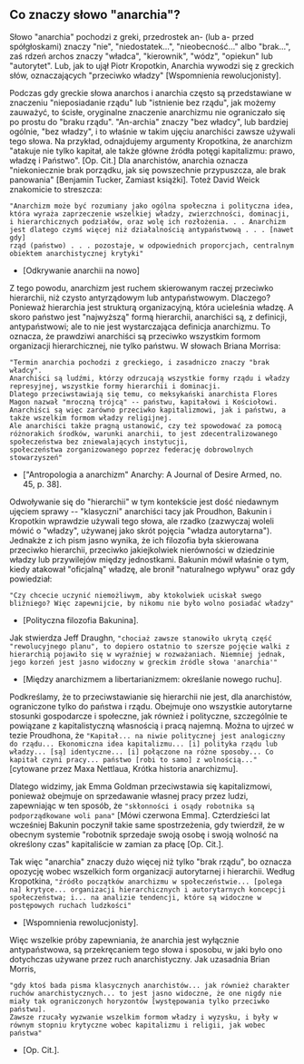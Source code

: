 ## Co znaczy słowo "anarchia"?

Słowo "anarchia" pochodzi z greki, przedrostek an- (lub a- przed spółgłoskami) znaczy "nie", "niedostatek...", "nieobecność..." albo "brak...", zaś rdzeń archos znaczy "władca", "kierownik", "wódz", "opiekun" lub "autorytet". Lub, jak to ujął Piotr Kropotkin, Anarchia wywodzi się z greckich słów, oznaczających "przeciwko władzy" [Wspomnienia rewolucjonisty].

Podczas gdy greckie słowa anarchos i anarchia często są przedstawiane w znaczeniu "nieposiadanie rządu" lub "istnienie bez rządu", jak możemy zauważyć, to ścisłe, oryginalne znaczenie anarchizmu nie ograniczało się po prostu do "braku rządu". "An-archia" znaczy "bez władcy", lub bardziej ogólnie, "bez władzy", i to właśnie w takim ujęciu anarchiści zawsze używali tego słowa. Na przykład, odnajdujemy argumenty Kropotkina, że anarchizm "atakuje nie tylko kapitał, ale także główne źródła potęgi kapitalizmu: prawo, władzę i Państwo". [Op. Cit.] Dla anarchistów, anarchia oznacza "niekoniecznie brak porządku, jak się powszechnie przypuszcza, ale brak panowania" [Benjamin Tucker, Zamiast książki]. 
Toteż David Weick znakomicie to streszcza:

```
"Anarchizm może być rozumiany jako ogólna społeczna i polityczna idea, która wyraża zaprzeczenie wszelkiej władzy, zwierzchności, dominacji, i hierarchicznych podziałów, oraz wolę ich rozłożenia. . . Anarchizm jest dlatego czymś więcej niż działalnością antypaństwową . . . [nawet gdy]
rząd (państwo) . . . pozostaje, w odpowiednich proporcjach, centralnym obiektem anarchistycznej krytyki" 
```
- [Odkrywanie anarchii na nowo]

Z tego powodu, anarchizm jest ruchem skierowanym raczej przeciwko hierarchii, niż czysto antyrządowym lub antypaństwowym. Dlaczego? Ponieważ hierarchia jest strukturą organizacyjną, która ucieleśnia władzę. A skoro państwo jest "najwyższą" formą hierarchii, anarchiści są, z definicji, antypaństwowi; ale to nie jest wystarczająca definicja anarchizmu. To oznacza, że prawdziwi anarchiści są przeciwko wszystkim formom organizacji hierarchicznej, nie tylko państwu. 
W słowach Briana Morrisa:

```
"Termin anarchia pochodzi z greckiego, i zasadniczo znaczy "brak władcy". 
Anarchiści są ludźmi, którzy odrzucają wszystkie formy rządu i władzy represyjnej, wszystkie formy hierarchii i dominacji. 
Dlatego przeciwstawiają się temu, co meksykański anarchista Flores Magon nazwał "mroczną trójcą" -- państwu, kapitałowi i Kościołowi. 
Anarchiści są więc zarówno przeciwko kapitalizmowi, jak i państwu, a także wszelkim formom władzy religijnej. 
Ale anarchiści także pragną ustanowić, czy też spowodować za pomocą różnorakich środków, warunki anarchii, to jest zdecentralizowanego społeczeństwa bez zniewalających instytucji, 
społeczeństwa zorganizowanego poprzez federację dobrowolnych stowarzyszeń"
```
- ["Antropologia a anarchizm" Anarchy: A Journal of Desire Armed, no. 45, p. 38].


Odwoływanie się do "hierarchii" w tym kontekście jest dość niedawnym ujęciem sprawy -- "klasyczni" anarchiści tacy jak Proudhon, Bakunin i Kropotkin wprawdzie używali tego słowa, ale rzadko (zazwyczaj woleli mówić o "władzy", używanej jako skrót pojęcia "władza autorytarna"). Jednakże z ich pism jasno wynika, że ich filozofia była skierowana przeciwko hierarchii, przeciwko jakiejkolwiek nierówności w dziedzinie władzy lub przywilejów między jednostkami. 
Bakunin mówił właśnie o tym, kiedy atakował "oficjalną" władzę, ale bronił "naturalnego wpływu" oraz gdy powiedział:

```
"Czy chcecie uczynić niemożliwym, aby ktokolwiek uciskał swego bliźniego? Więc zapewnijcie, by nikomu nie było wolno posiadać władzy"
```
- [Polityczna filozofia Bakunina].

Jak stwierdza Jeff Draughn, `"chociaż zawsze stanowiło ukrytą część "rewolucyjnego planu", to dopiero ostatnio to szersze pojęcie walki z hierarchią pojawiło się w wyraźniej w rozważaniach. Niemniej jednak, jego korzeń jest jasno widoczny w greckim źródle słowa 'anarchia'"` 
- [Między anarchizmem a libertarianizmem: określanie nowego ruchu].

Podkreślamy, że to przeciwstawianie się hierarchii nie jest, dla anarchistów, ograniczone tylko do państwa i rządu. 
Obejmuje ono wszystkie autorytarne stosunki gospodarcze i społeczne, jak również i polityczne, szczególnie te powiązane z kapitalistyczną własnością i pracą najemną. 
Można to ujrzeć w tezie Proudhona, że `"Kapitał... na niwie politycznej jest analogiczny do rządu... Ekonomiczna idea kapitalizmu... [i] polityka rządu lub władzy... [są] identyczne... [i] połączone na różne sposoby... Co kapitał czyni pracy... państwo [robi to samo] z wolnością..."`
[cytowane przez Maxa Nettlaua, Krótka historia anarchizmu]. 

Dlatego widzimy, jak Emma Goldman przeciwstawia się kapitalizmowi, ponieważ obejmuje on sprzedawanie własnej pracy przez ludzi, zapewniając w ten sposób, że `"skłonności i osądy robotnika są podporządkowane woli pana"` [Mówi czerwona Emma]. 
Czterdzieści lat wcześniej Bakunin poczynił takie same spostrzeżenia, gdy twierdził, że w obecnym systemie "robotnik sprzedaje swoją osobę i swoją wolność na określony czas" kapitaliście w zamian za płacę [Op. Cit.].

Tak więc "anarchia" znaczy dużo więcej niż tylko "brak rządu", bo oznacza opozycję wobec wszelkich form organizacji autorytarnej i hierarchii. 
Według Kropotkina, `"źródło początków anarchizmu w społeczeństwie... [polega na] krytyce... organizacji hierarchicznych i autorytarnych koncepcji społeczeństwa; i... na analizie tendencji, które są widoczne w postępowych ruchach ludzkości"` 
- [Wspomnienia rewolucjonisty]. 

Więc wszelkie próby zapewniania, że anarchia jest wyłącznie antypaństwowa, są przekręcaniem tego słowa i sposobu, w jaki było ono dotychczas używane przez ruch anarchistyczny. 
Jak uzasadnia Brian Morris, 
```
"gdy ktoś bada pisma klasycznych anarchistów... jak również charakter ruchów anarchistycznych... to jest jasno widoczne, że one nigdy nie miały tak ograniczonych horyzontów [występowania tylko przeciwko państwu]. 
Zawsze rzucały wyzwanie wszelkim formom władzy i wyzysku, i były w równym stopniu krytyczne wobec kapitalizmu i religii, jak wobec państwa" 
```
- [Op. Cit.].
